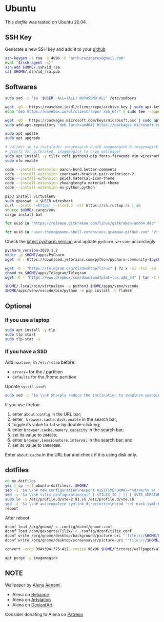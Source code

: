 <!-- TODO

https://github.com/thiggy01/ubuntu-20.04-change-gdm-background
https://github.com/PRATAP-KUMAR/focalgdm3/tree/master
https://askubuntu.com/questions/1230714/lock-screen-wallpaper-option-on-ubuntu-20-04-lts-is-not-available -->

# Ubuntu

This *dotfile* was tested on Ubuntu 20.04.

## SSH Key

Generate a new SSH key and add it to your [github](https://github.com/settings/ssh/new)

```bash
ssh-keygen -t rsa -b 4096 -C "arthurazsoares@gmail.com"
eval "$(ssh-agent -s)"
ssh-add $HOME/.ssh/id_rsa
cat $HOME/.ssh/id_rsa.pub
```

## Softwares

```bash
sudo sed -i '$a '$USER' ALL=(ALL) NOPASSWD:ALL' /etc/sudoers

wget -qO - https://wavebox.io/dl/client/repo/archive.key | sudo apt-key add -
echo "deb https://wavebox.io/dl/client/repo/ x86_64/" | sudo tee --append /etc/apt/sources.list.d/wavebox.list

wget -qO - https://packages.microsoft.com/keys/microsoft.asc | sudo apt-key add -
sudo add-apt-repository "deb [arch=amd64] https://packages.microsoft.com/repos/vscode stable main"  # check if necessary

sudo apt update
sudo apt upgrade

# validar se ta instalado: imagemagick-6.q16 imagemagick-6 imagemagick-6-common
# gconf2 for gitkraken, imagemagick to crop wallpaper
sudo apt install -y tilix rofi python3-pip fonts-firacode vim wireshark git p7zip-full vlc nemo curl code gconf2 tree ipython3 imagemagick gufw ttf-mscorefonts-installer wavebox
sudo ufw enable

code --install-extension aaron-bond.better-comments
code --install-extension coenraads.bracket-pair-colorizer-2
code --install-extension pkief.material-icon-theme
code --install-extension zhuangtongfa.material-theme
code --install-extension ms-python.python

pip3 install virtualenv
sudo gpasswd -a $USER wireshark
curl --proto '=https' --tlsv1.2 -sSf https://sh.rustup.rs | sh
source $HOME/.cargo/env
cargo install bat

for uuid in "https://release.gitkraken.com/linux/gitkraken-amd64.deb" "https://updates.insomnia.rest/downloads/ubuntu/latest?app=com.insomnia.app" "https://dl.google.com/linux/direct/google-chrome-stable_current_amd64.deb"; do sudo dpkg -i tmp.deb; rm tmp.deb; done

for uuid in "user-theme@gnome-shell-extensions.gcampax.github.com" "Vitals@CoreCoding.com"; do shellversion=$(gnome-shell --version | cut -d' ' -f3); wget -O tmp.zip "https://extensions.gnome.org/download-extension/$uuid.shell-extension.zip?shell_version=$shellversion"; 7z x tmp.zip -o"$HOME/.local/share/gnome-shell/extensions/$uuid"; rm tmp.zip; done
```

Check the [latest pycharm version](https://www.jetbrains.com/pycharm/download/#section=linux) and update `pycharm_version` accordingly

```bash
pycharm_version=2020.1.2
mkdir -p $HOME/apps/PyCharm
wget -O - https://download.jetbrains.com/python/pycharm-community-$pycharm_version.tar.gz | tar -C $HOME/apps/PyCharm/ --strip-components 1 -xzf -

wget -O - "https://telegram.org/dl/desktop/linux" | 7z x -si -txz -so | 7z x -si -ttar -o$HOME/apps
chmod +x $HOME/apps/Telegram/Telegram
wget -O - "https://www.dropbox.com/download?plat=lnx.x86_64" | tar -C $HOME/apps/ -xzf -

$HOME/.local/bin/virtualenv -p python3 $HOME/apps/venv/vscode
$HOME/apps/venv/vscode/bin/python -m pip install -U flake8

```

## Optional

### If you use a laptop

```bash
sudo apt install -y tlp
sudo tlp start
sudo tlp-stat -s
```

### If you have a SSD

Add `noatime,` in `/etc/fstab` before:

- `errors=` for the / partition
- `defaults` for the /home partition

Update `sysctl.conf`:

```bash
sudo sed -i '$a \\n# Sharply reduce the inclination to swap\nvm.swappiness=5' /etc/sysctl.conf
```

If you use firefox:

1. enter `about:config` in the URL bar;
2. enter ` browser.cache.disk.enable` in the search bar;
3. toggle its value to `false` by double-clicking;
4. enter `browser.cache.memory.capacity` in the search bar;
5. set its value to `204800`;
6. enter `browser.sessionstore.interval` in the search bar; and
7. set its value to `15000000`.

Enter `about:cache` in the URL bar and check if it is using disk only.

## dotfiles

```bash
cd my-dotfiles
yes | cp -vrf ubuntu-dotfiles/. $HOME/
sed -i '$a \\n# new configuration\nexport HISTTIMEFORMAT="%d/%m/%y %T "' $HOME/.profile
sed -i '$a \\n# tilix configuration\nif [ $TILIX_ID ] || [ $VTE_VERSION ]; then\n  source /etc/profile.d/vte.sh\nfi' $HOME/.bashrc
sudo ln -s /etc/profile.d/vte-2.91.sh /etc/profile.d/vte.sh
sed -i '$a \\n# autocomplete symlink directories\nbind "set mark-symlinked-directories on"' $HOME/.bashrc
reboot
```

After reboot

```bash
dconf load /org/gnome/ < .config/dconf/gnome.conf
dconf load /com/gexperts/Tilix/ < .config/dconf/tilix.conf
dconf write /org/gnome/desktop/background/picture-uri "'file:///$HOME/Pictures/wallpaper/alena-aenami-stay-1k.jpg'"
dconf write /org/gnome/desktop/screensaver/picture-uri "'file:///$HOME/Pictures/wallpaper/alena-aenami-coldredlight.jpg'"

convert -crop 394x394+375+422 -resize 96x96 $HOME/Pictures/wallpaper/alena-aenami-rooflinesgirl-1k-2.jpg $HOME/.face

apt purge -y imagemagick
```

## NOTE

Wallpaper by [Alena Aenami](https://gumroad.com/aenamiart).

- Alena on [Behance](https://www.behance.net/aenami)
- Alena on [Artstation](https://aenamiart.artstation.com/)
- Alena on [DeviantArt](https://www.deviantart.com/aenami)

Consider donating to Alena on [Patreon](https://www.patreon.com/aenamiart)
